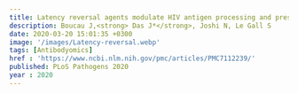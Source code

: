 ```yaml
---
title: Latency reversal agents modulate HIV antigen processing and presentation to CD8 T cells
description: Boucau J,<strong> Das J*</strong>, Joshi N, Le Gall S
date: 2020-03-20 15:01:35 +0300
image: '/images/Latency-reversal.webp'
tags: [Antibodyomics]
href : 'https://www.ncbi.nlm.nih.gov/pmc/articles/PMC7112239/'
published: PLoS Pathogens 2020
year : 2020
---
```


